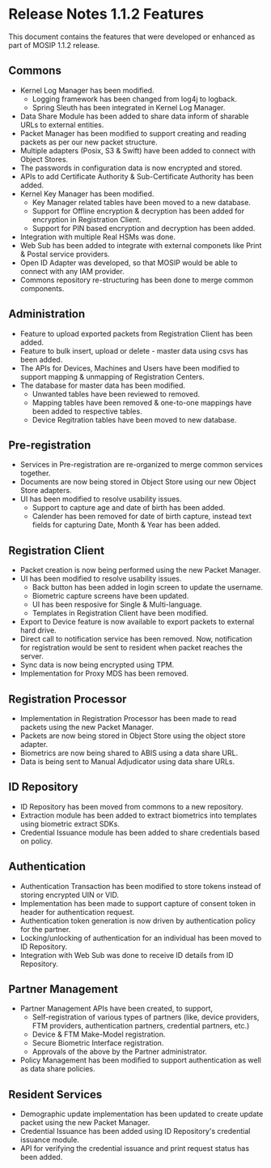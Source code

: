 # Release Notes 1.1.2 Features

This document contains the features that were developed or enhanced as part of MOSIP 1.1.2 release.

## Commons

* Kernel Log Manager has been modified.
  * Logging framework has been changed from log4j to logback.
  * Spring Sleuth has been integrated in Kernel Log Manager.
* Data Share Module has been added to share data inform of sharable URLs to external entities.
* Packet Manager has been modified to support creating and reading packets as per our new packet structure.
* Multiple adapters \(Posix, S3 & Swift\) have been added to connect with Object Stores. 
* The passwords in configuration data is now encrypted and stored.
* APIs to add Certificate Authority & Sub-Certificate Authority has been added.
* Kernel Key Manager has been modified.
  * Key Manager related tables have been moved to a new database.
  * Support for Offline encryption & decryption has been added for encryption in Registration Client.
  * Support for PIN based encryption and decryption has been added.
* Integration with multiple Real HSMs was done.
* Web Sub has been added to integrate with external componets like Print & Postal service providers.
* Open ID Adapter was developed, so that MOSIP would be able to connect with any IAM provider.
* Commons repository re-structuring has been done to merge common components.

## Administration

* Feature to upload exported packets from Registration Client has been added.
* Feature to bulk insert, upload or delete - master data using csvs has been added.
* The APIs for Devices, Machines and Users have been modified to support mapping & unmapping of Registration Centers.
* The database for master data has been modified.
  * Unwanted tables have been reviewed to removed.
  * Mapping tables have been removed & one-to-one mappings have been added to respective tables.
  * Device Regitration tables have been moved to new database.

## Pre-registration

* Services in Pre-registration are re-organized to merge common services together.
* Documents are now being stored in Object Store using our new Object Store adapters.
* UI has been modified to resolve usability issues.
  * Support to capture age and date of birth has been added.
  * Calender has been removed for date of birth capture, instead text fields for capturing Date, Month & Year has been added.

## Registration Client

* Packet creation is now being performed using the new Packet Manager.
* UI has been modified to resolve usability issues.
  * Back button has been added in login screen to update the username.
  * Biometric capture screens have been updated.
  * UI has been resposive for Single & Multi-language.
  * Templates in Registration Client have been modified.
* Export to Device feature is now available to export packets to external hard drive.
* Direct call to notification service has been removed. Now, notification for registration would be sent to resident when packet reaches the server. 
* Sync data is now being encrypted using TPM.
* Implementation for Proxy MDS has been removed.

## Registration Processor

* Implementation in Registration Processor has been made to read packets using the new Packet Manager.
* Packets are now being stored in Object Store using the object store adapter.
* Biometrics are now being shared to ABIS using a data share URL.
* Data is being sent to Manual Adjudicator using data share URLs.

## ID Repository

* ID Repository has been moved from commons to a new repository.
* Extraction module has been added to extract biometrics into templates using biometric extract SDKs.
* Credential Issuance module has been added to share credentials based on policy.

## Authentication

* Authentication Transaction has been modified to store tokens instead of storing encrypted UIN or VID.
* Implementation has been made to support capture of consent token in header for authentication request.
* Authentication token generation is now driven by authentication policy for the partner.
* Locking/unlocking of authentication for an individual has been moved to ID Repository.
* Integration with Web Sub was done to receive ID details from ID Repository.

## Partner Management

* Partner Management APIs have been created, to support,
  * Self-registration of various types of partners \(like, device providers, FTM providers, authentication partners, credential partners, etc.\)
  * Device & FTM Make-Model registration.
  * Secure Biometric Interface registration.
  * Approvals of the above by the Partner administrator.
* Policy Management has been modified to support authentication as well as data share policies.

## Resident Services

* Demographic update implementation has been updated to create update packet using the new Packet Manager.
* Credential Issuance has been added using ID Repository's credential issuance module.
* API for verifying the credential issuance and print request status has been added.

